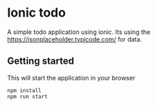 # Ionic todo
A simple todo application using ionic. Its using the https://jsonplaceholder.typicode.com/ for data.


## Getting started
This will start the application in your browser
```
npm install
npm run start
```
